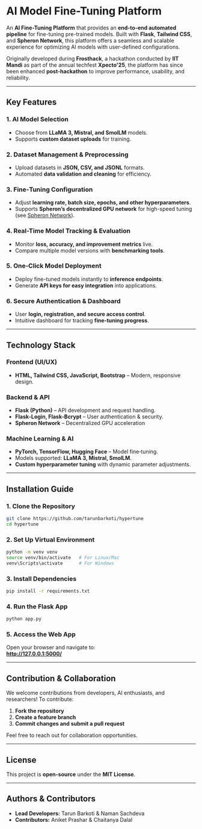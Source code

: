 # AI Model Fine-Tuning Platform

An **AI Fine-Tuning Platform** that provides an **end-to-end automated pipeline** for fine-tuning pre-trained models. Built with **Flask**, **Tailwind CSS**, and **Spheron Network**, this platform offers a seamless and scalable experience for optimizing AI models with user-defined configurations.

Originally developed during **Frosthack**, a hackathon conducted by **IIT Mandi** as part of the annual techfest **Xpecto'25**, the platform has since been enhanced **post-hackathon** to improve performance, usability, and reliability.

---

## Key Features

### **1. AI Model Selection**
- Choose from **LLaMA 3, Mistral, and SmolLM** models.
- Supports **custom dataset uploads** for training.

### **2. Dataset Management & Preprocessing**
- Upload datasets in **JSON, CSV, and JSONL** formats.
- Automated **data validation and cleaning** for efficiency.

### **3. Fine‑Tuning Configuration**
- Adjust **learning rate, batch size, epochs, and other hyperparameters**.
- Supports **Spheron’s decentralized GPU network** for high-speed tuning (see [Spheron Network](https://www.spheron.network/)).

### **4. Real-Time Model Tracking & Evaluation**
- Monitor **loss, accuracy, and improvement metrics** live.
- Compare multiple model versions with **benchmarking tools**.

### **5. One‑Click Model Deployment**
- Deploy fine-tuned models instantly to **inference endpoints**.
- Generate **API keys for easy integration** into applications.

### **6. Secure Authentication & Dashboard**
- User **login, registration, and secure access control**.
- Intuitive dashboard for tracking **fine‑tuning progress**.

---

## Technology Stack

### **Frontend (UI/UX)**
- **HTML, Tailwind CSS, JavaScript, Bootstrap** – Modern, responsive design.

### **Backend & API**
- **Flask (Python)** – API development and request handling.
- **Flask‑Login, Flask‑Bcrypt** – User authentication & security.
- **Spheron Network** – Decentralized GPU acceleration

### **Machine Learning & AI**
- **PyTorch, TensorFlow, Hugging Face** – Model fine‑tuning.
- Models supported: **LLaMA 3, Mistral, SmolLM**.
- **Custom hyperparameter tuning** with dynamic parameter adjustments.

---

## Installation Guide

### **1. Clone the Repository**
```bash
git clone https://github.com/tarunbarkoti/hypertune
cd hypertune
```

### **2. Set Up Virtual Environment**
```bash
python -m venv venv
source venv/bin/activate   # For Linux/Mac
venv\Scripts\activate      # For Windows
```

### **3. Install Dependencies**
```bash
pip install -r requirements.txt
```

### **4. Run the Flask App**
```bash
python app.py
```

### **5. Access the Web App**
Open your browser and navigate to:  
**http://127.0.0.1:5000/**

---

## Contribution & Collaboration

We welcome contributions from developers, AI enthusiasts, and researchers! To contribute:

1. **Fork the repository**
2. **Create a feature branch**
3. **Commit changes and submit a pull request**

Feel free to reach out for collaboration opportunities.

---

## License

This project is **open-source** under the **MIT License**.

---

## Authors & Contributors

- **Lead Developers:** Tarun Barkoti & Naman Sachdeva 
- **Contributors:** Aniket Prashar & Chaitanya Dalal

